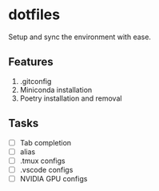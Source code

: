 # dotfiles

Setup and sync the environment with ease.

## Features
1. .gitconfig
2. Miniconda installation
3. Poetry installation and removal

## Tasks
- [ ] Tab completion
- [ ] alias
- [ ] .tmux configs
- [ ] .vscode configs
- [ ] NVIDIA GPU configs
